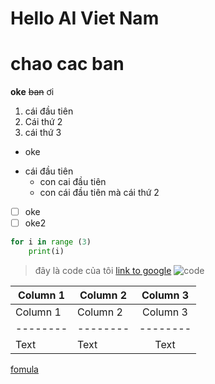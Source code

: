 # **Hello AI Viet Nam**

# chao cac ban
**oke** ~~ban~~ ơi 
1. cái đầu tiên 
2. Cái thứ 2
3. cái thứ 3 
* oke 
-  cái đầu tiên
    - con cai đầu tiên 
    - con cái đầu tiên mà cái thứ 2 
- [ ] oke 
- [ ] oke2 
```python = 
for i in range (3)
    print(i)
```
> đây là code của tôi
> [link to google](https://hackmd.io/ipy6-p_wRu-j1JQCtln5bA?both)
> ![code](https://i.imgur.com/LK7c0yH.jpg)


| Column 1 | Column 2 | Column 3 |
| -------- | -------- |:--------:|
| Column 1 | Column 2 | Column 3 |
| -------- | -------- | -------- |
| Text     | Text     |   Text   |


[fomula](https://latex.codecogs.com/gif.latex?sum&space;=&space;\int_{a}^{b}dx)

